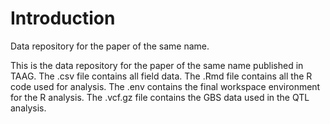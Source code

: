 # Introduction
Data repository for the paper of the same name. 

This is the data repository for the paper of the same name published in TAAG. The .csv file contains all field data. The .Rmd file contains all the R code used for analysis. The .env contains the final workspace environment for the R analysis. The .vcf.gz file contains the GBS data used in the QTL analysis.
